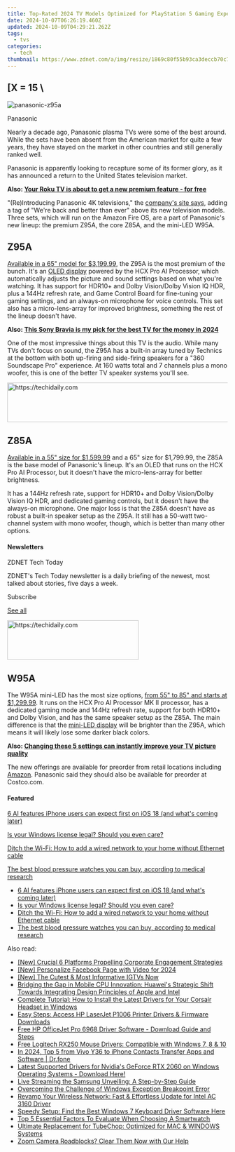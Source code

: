 ```yaml
---
title: Top-Rated 2024 TV Models Optimized for PlayStation 5 Gaming Experience - Comprehensive Reviews & Testing by ProTechGurus
date: 2024-10-07T06:26:19.460Z
updated: 2024-10-09T04:29:21.262Z
tags:
  - tvs
categories:
  - tech
thumbnail: https://www.zdnet.com/a/img/resize/1869c80f55b93ca3deccb70c729e27412d7c97b8/2023/09/14/3d50fdb8-92f1-4e82-9764-1f9bf54da3f2/gaming-tv-cover-image.jpg?width=278&height=156&fit=crop&auto=webp
---
```


## \[X = 15 \

![panasonic-z95a](https://www.zdnet.com/a/img/resize/f7f94f63b0adb095008402150d3e792441c46bd6/2024/09/05/0f775309-83aa-42b4-ba1d-c06e9b7716bf/panasonic-z95a.jpg?auto=webp&width=1280)

Panasonic

Nearly a decade ago, Panasonic plasma TVs were some of the best around. While the sets have been absent from the American market for quite a few years, they have stayed on the market in other countries and still generally ranked well.

Panasonic is apparently looking to recapture some of its former glory, as it has announced a return to the United States television market.

**Also: [Your Roku TV is about to get a new premium feature - for free](https://www.zdnet.com/home-and-office/home-entertainment/your-roku-tv-is-about-to-get-a-new-premium-feature-for-free/)**

"(Re)Introducing Panasonic 4K televisions," the [company's site says](https://shop.panasonic.com/pages/panasonic-smart-tvs), adding a tag of "We're back and better than ever" above its new television models. Three sets, which will run on the Amazon Fire OS, are a part of Panasonic's new lineup: the premium Z95A, the core Z85A, and the mini-LED W95A.

## Z95A 

[Available in a 65" model for $3,199.99](https://buy.geni.us/Proxy.ashx?TSID=368250&GR%5FURL=https%3A%2F%2Fwww.amazon.com%2FPanasonic-65-inch-Adaptive-Refresh-Hands-Free%2Fdp%2FB0D8S2D1CZ%2F%3Ftag%3Dzd-buy-button-20%26ascsubtag%3D%5F%5FCOM%5FCLICK%5FID%5F%5F%7Cb178a04b-30b1-4bc6-91be-439dc52e2c9b%7Cdtp&dtb=1), the Z95A is the most premium of the bunch. It's an [OLED display](https://www.zdnet.com/home-and-office/home-entertainment/oled-vs-qled/) powered by the HCX Pro AI Processor, which automatically adjusts the picture and sound settings based on what you're watching. It has support for HDR10+ and Dolby Vision/Dolby Vision IQ HDR, plus a 144Hz refresh rate, and Game Control Board for fine-tuning your gaming settings, and an always-on microphone for voice controls. This set also has a micro-lens-array for improved brightness, something the rest of the lineup doesn't have.

**Also: [This Sony Bravia is my pick for the best TV for the money in 2024](https://www.zdnet.com/home-and-office/home-entertainment/sony-bravia-x90l-review/)**

One of the most impressive things about this TV is the audio. While many TVs don't focus on sound, the Z95A has a built-in array tuned by Technics at the bottom with both up-firing and side-firing speakers for a "360 Soundscape Pro" experience. At 160 watts total and 7 channels plus a mono woofer, this is one of the better TV speaker systems you'll see.

<!-- affiliate ads begin -->
<a href="https://appsumo.8odi.net/c/5597632/2151865/7443" target="_top" id="2151865">
  <img src="//a.impactradius-go.com/display-ad/7443-2151865" border="0" alt="https://techidaily.com" width="728" height="90"/>
</a>
<img height="0" width="0" src="https://appsumo.8odi.net/i/5597632/2151865/7443" style="position:absolute;visibility:hidden;" border="0" />
<!-- affiliate ads end -->

## Z85A

[Available in a 55" size for $1,599.99](https://buy.geni.us/Proxy.ashx?TSID=368250&GR%5FURL=https%3A%2F%2Fwww.amazon.com%2FPanasonic-65-inch-Amazon-Adaptive-Refresh%2Fdp%2FB0D8S669CY%3Ftag%3Dzd-buy-button-20%26ascsubtag%3D%5F%5FCOM%5FCLICK%5FID%5F%5F%7Cb178a04b-30b1-4bc6-91be-439dc52e2c9b%7Cdtp&dtb=1) and a 65" size for $1,799.99, the Z85A is the base model of Panasonic's lineup. It's an OLED that runs on the HCX Pro AI Processor, but it doesn't have the micro-lens-array for better brightness. 

It has a 144Hz refresh rate, support for HDR10+ and Dolby Vision/Dolby Vision IQ HDR, and dedicated gaming controls, but it doesn't have the always-on microphone. One major loss is that the Z85A doesn't have as robust a built-in speaker setup as the Z95A. It still has a 50-watt two-channel system with mono woofer, though, which is better than many other options.

#### Newsletters

ZDNET Tech Today

ZDNET's Tech Today newsletter is a daily briefing of the newest, most talked about stories, five days a week.

 Subscribe

[See all](https://www.zdnet.com/newsletters/)

<!-- affiliate ads begin -->
<a href="https://aligracehair.sjv.io/c/5597632/1925544/19272" target="_top" id="1925544">
  <img src="//a.impactradius-go.com/display-ad/19272-1925544" border="0" alt="https://techidaily.com" width="300" height="90"/>
</a>
<img height="0" width="0" src="https://aligracehair.sjv.io/i/5597632/1925544/19272" style="position:absolute;visibility:hidden;" border="0" />
<!-- affiliate ads end -->

## W95A

The W95A mini-LED has the most size options, [from 55" to 85" and starts at $1,299.99](https://buy.geni.us/Proxy.ashx?TSID=368250&GR%5FURL=https%3A%2F%2Fwww.amazon.com%2FPanasonic-65-inch-Amazon-Dimming-Refresh%2Fdp%2FB0D8SDKSWT%3Ftag%3Dzd-buy-button-20%26ascsubtag%3D%5F%5FCOM%5FCLICK%5FID%5F%5F%7Cb178a04b-30b1-4bc6-91be-439dc52e2c9b%7Cdtp&dtb=1). It runs on the HCX Pro AI Processor MK II processor, has a dedicated gaming mode and 144Hz refresh rate, support for both HDR10+ and Dolby Vision, and has the same speaker setup as the Z85A. The main difference is that the [mini-LED display](https://www.zdnet.com/home-and-office/home-entertainment/mini-led-vs-oled-tv/) will be brighter than the Z95A, which means it will likely lose some darker black colors.

**Also: [Changing these 5 settings can instantly improve your TV picture quality](https://www.zdnet.com/home-and-office/home-entertainment/i-changed-these-5-tv-settings-to-instantly-improve-the-picture-quality-and-how-they-work/)**

The new offerings are available for preorder from retail locations including [Amazon](https://buy.geni.us/Proxy.ashx?TSID=368250&GR%5FURL=https%3A%2F%2Fwww.amazon.com%2Fstores%2Fpage%2F0DF89631-4965-4138-9A1F-B2458F6B8379%3Ftag%3Dzd-buy-button-20%26ascsubtag%3D%5F%5FCOM%5FCLICK%5FID%5F%5F%7Cb178a04b-30b1-4bc6-91be-439dc52e2c9b%7Cdtp&dtb=1). Panasonic said they should also be available for preorder at Costco.com.

#### Featured

[6 AI features iPhone users can expect first on iOS 18 (and what's coming later)](https://www.zdnet.com/article/6-ai-features-iphone-users-can-expect-first-on-ios-18-and-whats-coming-later/ "6 AI features iPhone users can expect first on iOS 18 (and what's coming later)")

[Is your Windows license legal? Should you even care?](https://www.zdnet.com/article/is-your-windows-license-legal-should-you-even-care/ "Is your Windows license legal? Should you even care?")

[Ditch the Wi-Fi: How to add a wired network to your home without Ethernet cable](https://www.zdnet.com/article/ditch-the-wi-fi-how-to-add-a-wired-network-to-your-home-without-ethernet-cable/ "Ditch the Wi-Fi: How to add a wired network to your home without Ethernet cable")

[The best blood pressure watches you can buy, according to medical research](https://www.zdnet.com/article/best-blood-pressure-watch/ "The best blood pressure watches you can buy, according to medical research")

* [6 AI features iPhone users can expect first on iOS 18 (and what's coming later)](https://www.zdnet.com/article/6-ai-features-iphone-users-can-expect-first-on-ios-18-and-whats-coming-later/ "6 AI features iPhone users can expect first on iOS 18 (and what's coming later)")
* [Is your Windows license legal? Should you even care?](https://www.zdnet.com/article/is-your-windows-license-legal-should-you-even-care/ "Is your Windows license legal? Should you even care?")
* [Ditch the Wi-Fi: How to add a wired network to your home without Ethernet cable](https://www.zdnet.com/article/ditch-the-wi-fi-how-to-add-a-wired-network-to-your-home-without-ethernet-cable/ "Ditch the Wi-Fi: How to add a wired network to your home without Ethernet cable")
* [The best blood pressure watches you can buy, according to medical research](https://www.zdnet.com/article/best-blood-pressure-watch/ "The best blood pressure watches you can buy, according to medical research")

<ins class="adsbygoogle"
     style="display:block"
     data-ad-format="autorelaxed"
     data-ad-client="ca-pub-7571918770474297"
     data-ad-slot="1223367746"></ins>

<ins class="adsbygoogle"
     style="display:block"
     data-ad-client="ca-pub-7571918770474297"
     data-ad-slot="8358498916"
     data-ad-format="auto"
     data-full-width-responsive="true"></ins>

<span class="atpl-alsoreadstyle">Also read:</span>
<div><ul>
<li><a href="https://vp-tips.techidaily.com/new-crucial-6-platforms-propelling-corporate-engagement-strategies/"><u>[New] Crucial 6 Platforms Propelling Corporate Engagement Strategies</u></a></li>
<li><a href="https://facebook-videos.techidaily.com/new-personalize-facebook-page-with-video-for-2024/"><u>[New] Personalize Facebook Page with Video for 2024</u></a></li>
<li><a href="https://instagram-clips.techidaily.com/new-the-cutest-and-most-informative-igtvs-now/"><u>[New] The Cutest & Most Informative IGTVs Now</u></a></li>
<li><a href="https://hardware-updates.techidaily.com/bridging-the-gap-in-mobile-cpu-innovation-huaweis-strategic-shift-towards-integrating-design-principles-of-apple-and-intel/"><u>Bridging the Gap in Mobile CPU Innovation: Huawei's Strategic Shift Towards Integrating Design Principles of Apple and Intel</u></a></li>
<li><a href="https://hardware-updates.techidaily.com/complete-tutorial-how-to-install-the-latest-drivers-for-your-corsair-headset-in-windows/"><u>Complete Tutorial: How to Install the Latest Drivers for Your Corsair Headset in Windows</u></a></li>
<li><a href="https://hardware-updates.techidaily.com/easy-steps-access-hp-laserjet-p1006-printer-drivers-and-firmware-downloads/"><u>Easy Steps: Access HP LaserJet P1006 Printer Drivers & Firmware Downloads</u></a></li>
<li><a href="https://hardware-updates.techidaily.com/free-hp-officejet-pro-6968-driver-software-download-guide-and-steps/"><u>Free HP OfficeJet Pro 6968 Driver Software - Download Guide and Steps</u></a></li>
<li><a href="https://hardware-updates.techidaily.com/free-logitech-rx250-mouse-drivers-compatible-with-windows-7-8-and-10/"><u>Free Logitech RX250 Mouse Drivers: Compatible with Windows 7, 8 & 10</u></a></li>
<li><a href="https://android-transfer.techidaily.com/in-2024-top-5-from-vivo-y36-to-iphone-contacts-transfer-apps-and-software-drfone-by-drfone-transfer-from-android-transfer-from-android/"><u>In 2024, Top 5 from Vivo Y36 to iPhone Contacts Transfer Apps and Software | Dr.fone</u></a></li>
<li><a href="https://hardware-updates.techidaily.com/1722972858593-latest-supported-drivers-for-nvidias-geforce-rtx-2060-on-windows-operating-systems-download-here/"><u>Latest Supported Drivers for Nvidia's GeForce RTX 2060 on Windows Operating Systems - Download Here!</u></a></li>
<li><a href="https://tech-recovery.techidaily.com/live-streaming-the-samsung-unveiling-a-step-by-step-guide/"><u>Live Streaming the Samsung Unveiling: A Step-by-Step Guide</u></a></li>
<li><a href="https://win11-tips.techidaily.com/overcoming-the-challenge-of-windows-exception-breakpoint-error/"><u>Overcoming the Challenge of Windows Exception Breakpoint Error</u></a></li>
<li><a href="https://hardware-updates.techidaily.com/revamp-your-wireless-network-fast-and-effortless-update-for-intel-ac-3160-driver/"><u>Revamp Your Wireless Network: Fast & Effortless Update for Intel AC 3160 Driver</u></a></li>
<li><a href="https://hardware-updates.techidaily.com/speedy-setup-find-the-best-windows-7-keyboard-driver-software-here/"><u>Speedy Setup: Find the Best Windows 7 Keyboard Driver Software Here</u></a></li>
<li><a href="https://tech-recovery.techidaily.com/top-5-essential-factors-to-evaluate-when-choosing-a-smartwatch/"><u>Top 5 Essential Factors To Evaluate When Choosing A Smartwatch</u></a></li>
<li><a href="https://win-manuals.techidaily.com/ultimate-replacement-for-tubechop-optimized-for-mac-and-windows-systems/"><u>Ultimate Replacement for TubeChop: Optimized for MAC & WINDOWS Systems</u></a></li>
<li><a href="https://network-issues.techidaily.com/zoom-camera-roadblocks-clear-them-now-with-our-help/"><u>Zoom Camera Roadblocks? Clear Them Now with Our Help</u></a></li>
</ul></div>

